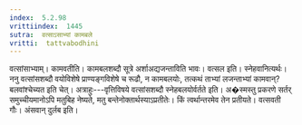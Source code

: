 ```yaml
---
index:  5.2.98
vrittiindex:  1445
sutra:  वत्साऽसाभ्यां कामबले
vritti:  tattvabodhini 
---
```


वत्सांसाभ्याम्। कामवतीति। कामबलशब्दौ सूत्रे अर्शाअद्यजन्ताविति भावः। वत्सल इति। स्नेहवानित्यर्थः। ननु वत्सांसशब्दौ वयोविशेषे प्राण्यङ्गविशेषे च रूढौ, न कामबलयोः, तत्कथं ताभ्यां लजन्ताभ्यां कामवान्?बलवांश्चेच्यत इति चेत्। अत्राहुः---वृत्तिविषये वत्सांसशब्दौ स्नेहबलयोर्वर्तते इति। अ�स्मस्तु प्रकरणे सर्तर् समुच्चीयमानोऽपि मतुबिह नेष्यते, मतु बन्तेनोक्तार्थस्याऽप्रतीतेः। किं त्वर्थान्तरमेव तेन प्रतीयते। वत्सवती गौः। अंसवान् दुर्लब इति। 

